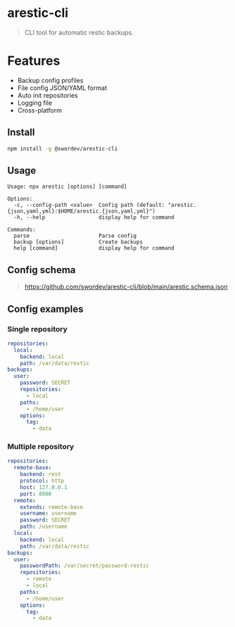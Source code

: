 # arestic-cli
> CLI tool for automatic restic backups.

# Features
- Backup config profiles
- File config JSON/YAML format
- Auto init repositories
- Logging file
- Cross-platform

## Install

```sh
npm install -g @swordev/arestic-cli
```

## Usage

```
Usage: npx arestic [options] [command]

Options:
  -c, --config-path <value>  Config path (default: "arestic.{json,yaml,yml}:$HOME/arestic.{json,yaml,yml}")
  -h, --help                 display help for command

Commands:
  parse                      Parse config
  backup [options]           Create backups
  help [command]             display help for command
```

## Config schema

> https://github.com/swordev/arestic-cli/blob/main/arestic.schema.json

## Config examples

### Single repository

```yaml
repositories:
  local:
    backend: local
    path: /var/data/restic
backups:
  user:
    password: SECRET
    repositories:
      - local
    paths:
      - /home/user
    options:
      tag:
        - data
```

### Multiple repository

```yaml
repositories:
  remote-base:
    backend: rest
    protocol: http
    host: 127.0.0.1
    port: 8000
  remote:
    extends: remote-base
    username: username
    password: SECRET
    path: /username
  local:
    backend: local
    path: /var/data/restic
backups:
  user:
    passwordPath: /var/secret/password-restic
    repositories:
      - remote
      - local
    paths:
      - /home/user
    options:
      tag:
        - data
```